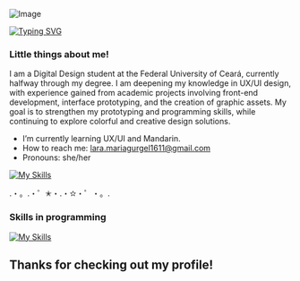 ![Image](https://github.com/user-attachments/assets/5ab07bd2-f8c8-494f-96b0-00404825c2f2)

[![Typing SVG](https://readme-typing-svg.demolab.com?font=Fira+Code&pause=1000&color=FA83A9&repeat=false&width=435&lines=Hi%2C+oi%2C+%E5%97%A8.+Lara+here!+%CB%9A%E2%82%8A%E2%80%A7%EA%92%B0%E1%83%90+%E2%98%86+%E0%BB%92%EA%92%B1+%E2%80%A7%E2%82%8A%CB%9A)](https://git.io/typing-svg)

### Little things about me!
I am a Digital Design student at the Federal University of Ceará, currently halfway through my degree. I am deepening my knowledge in UX/UI design, with experience gained from academic projects involving front-end development, interface prototyping, and the creation of graphic assets. My goal is to strengthen my prototyping and programming skills, while continuing to explore colorful and creative design solutions.
- I’m currently learning UX/UI and Mandarin.
- How to reach me: lara.mariagurgel1611@gmail.com
- Pronouns: she/her

[![My Skills](https://skillicons.dev/icons?i=linkedin)](https://www.linkedin.com/in/lara-gurgel-2a3b5b349)


.・。.・゜✭・.・✫・゜・。.
### Skills in programming
[![My Skills](https://skillicons.dev/icons?i=js,html,css,react)](https://skillicons.dev)

## Thanks for checking out my profile!
